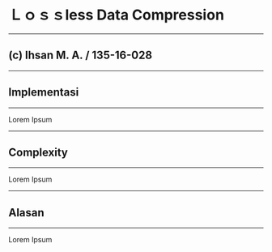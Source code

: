# Ｌｏｓｓless Data Compression
***
## (c) Ihsan M. A. / 135-16-028
***

## Implementasi
***
Lorem Ipsum
***

## Complexity
***
Lorem Ipsum
***

## Alasan
***
Lorem Ipsum

